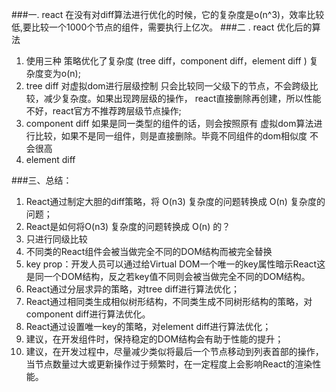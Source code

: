 ###一. react 在没有对diff算法进行优化的时候，它的复杂度是o(n^3)，效率比较低,要比较一个1000个节点的组件，需要执行上亿次。
###二 . react 优化后的算法

1. 使用三种 策略优化了复杂度  (tree diff，component diff，element diff ) 复杂度变为o(n);
2. tree diff 对虚拟dom进行层级控制 只会比较同一父级下的节点，不会跨级比较，减少复杂度。如果出现跨层级的操作，
react直接删除再创建，所以性能不好，react官方不推荐跨层级节点操作;
3. component diff 如果是同一类型的组件的话，则会按照原有 虚拟dom算法进行比较，如果不是同一组件，则是直接删除。毕竟不同组件的dom相似度
不会很高
4. element diff

###三、总结：
1. React通过制定大胆的diff策略，将 O(n3) 复杂度的问题转换成 O(n) 复杂度的问题；
2. React是如何将O(n3) 复杂度的问题转换成 O(n) 的？
3. 只进行同级比较
4. 不同类的React组件会被当做完全不同的DOM结构而被完全替换
5. key prop：开发人员可以通过给Virtual DOM一个唯一的key属性暗示React这是同一个DOM结构，反之若key值不同则会被当做完全不同的DOM结构。
6. React通过分层求异的策略，对tree diff进行算法优化；
7. React通过相同类生成相似树形结构，不同类生成不同树形结构的策略，对component diff进行算法优化。
8. React通过设置唯一key的策略，对element diff进行算法优化；
9. 建议，在开发组件时，保持稳定的DOM结构会有助于性能的提升；
10. 建议，在开发过程中，尽量减少类似将最后一个节点移动到列表首部的操作，当节点数量过大或更新操作过于频繁时，在一定程度上会影响React的渲染性能。



